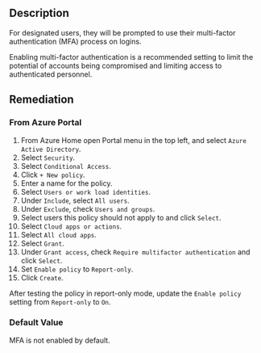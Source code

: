## Description

For designated users, they will be prompted to use their multi-factor authentication (MFA) process on logins.

Enabling multi-factor authentication is a recommended setting to limit the potential of accounts being compromised and limiting access to authenticated personnel.

## Remediation

### From Azure Portal

1. From Azure Home open Portal menu in the top left, and select `Azure Active Directory`.
2. Select `Security`.
3. Select `Conditional Access`.
4. Click `+ New policy`.
5. Enter a name for the policy.
6. Select `Users or work load identities`.
7. Under `Include`, select `All users`.
8. Under `Exclude`, check `Users and groups`.
9. Select users this policy should not apply to and click `Select`.
10. Select `Cloud apps or actions`.
11. Select `All cloud apps`.
12. Select `Grant`.
13. Under `Grant access`, check `Require multifactor authentication` and click `Select`.
14. Set `Enable policy` to `Report-only`.
15. Click `Create`.

After testing the policy in report-only mode, update the `Enable policy` setting from `Report-only` to `On`.

### Default Value

MFA is not enabled by default.
